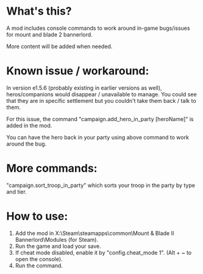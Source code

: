 # What's this? 
A mod includes console commands to work around in-game bugs/issues for mount and blade 2 bannerlord. 

More content will be added when needed. 

# Known issue / workaround: 
In version e1.5.6 (probably existing in earlier versions as well), heros/companions would disappear / unavailable to manage. You could see that they are in specific settlement but you couldn't take them back / talk to them. 

For this issue, the command "campaign.add_hero_in_party [heroName]" is added in the mod. 

You can have the hero back in your party using above command to work around the bug. 

# More commands: 
"campaign.sort_troop_in_party" which sorts your troop in the party by type and tier. 

# How to use: 
1. Add the mod in X:\Steam\steamapps\common\Mount & Blade II Bannerlord\Modules (for Steam). 
2. Run the game and load your save. 
3. If cheat mode disabled, enable it by "config.cheat_mode 1". (Alt + ~ to open the console). 
4. Run the command. 
